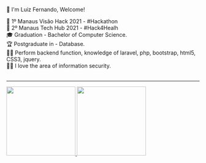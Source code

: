 :vulcan_salute: I'm Luiz Fernando, Welcome!

:medal_sports: 1º Manaus Visão Hack 2021 - #Hackathon<br>
:medal_sports: 2º Manaus Tech Hub 2021 - #Hack4Healh <br>
:mortar_board: Graduation - Bachelor of Computer Science.<br>
:trophy: Postgraduate in - Database. <br>
:man_technologist: Perform backend function, knowledge of laravel, php, bootstrap, html5, CSS3, jquery. <br>
:pirate_flag: I love the area of information security.<br>
<br><hr>

 <div>
  <a href="https://github.com/Fernandopinage">
  <img height="180em" src="https://github-readme-stats.vercel.app/api?username=Fernandopinage&show_icons=true&theme=dark&include_all_commits=true&count_private=true"/>
  <img height="180em" src="https://github-readme-stats.vercel.app/api/top-langs/?username=Fernandopinage&layout=compact&langs_count=16&theme=dark"/>
</div>
